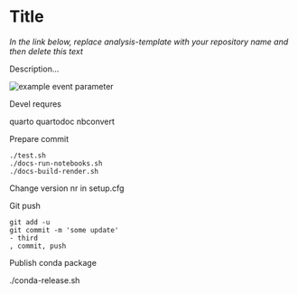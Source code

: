 # Title

*In the link below, replace analysis-template with your repository name and then delete this text*

Description...

![example event parameter](https://github.com/munch-group/libraryname/actions/workflows/quarto-publish.yml/badge.svg?event=push)



Devel requres 

quarto
quartodoc 
nbconvert


Prepare commit

    ./test.sh
    ./docs-run-notebooks.sh
    ./docs-build-render.sh

Change version nr in setup.cfg

    

Git push

    git add -u
    git commit -m 'some update'
    - third
    , commit, push

Publish conda package

./conda-release.sh
